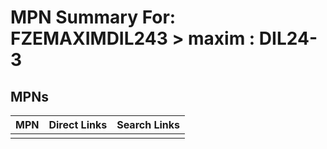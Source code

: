 



# MPN Summary For: FZEMAXIMDIL243 > maxim : DIL24-3

## MPNs
  

|MPN|Direct Links|Search Links|
| :--- | :--- | :--- |
||||
